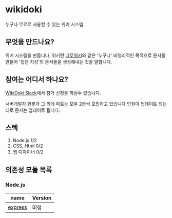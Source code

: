 # wikidoki
누구나 무료로 사용할 수 있는 위키 시스템

## 무엇을 만드나요?
위키 시스템을 만듭니다. 위키란 [나무위키](https://namu.wiki/w/%EB%82%98%EB%AC%B4%EC%9C%84%ED%82%A4:%EB%8C%80%EB%AC%B8)와 같은 '누구나' 비영리적인 목적으로 문서를 만들어 '집단 지성'의 문서들을 생성해내는 것을 말합니다.

## 참여는 어디서 하나요?
[WikiDoki Slack](https://wikidoki.slack.com/messages)에서 참가 신청을 하실수 있습니다.

서버개발자 한분과
그 외에 파트는 모두 2분씩 모집하고 있습니다 인원이 업데이트 되는대로 문서는 업데이트 됩니다.

## 스텍
1. Node.js 1/2
1. CSS, Html 0/2
1. 웹 디자이너 0/2

## 의존성 모듈 목록

### Node.js

| name | Version |
| ---  | ---     |
| [express](https://expressjs.com/) |  미정  |
